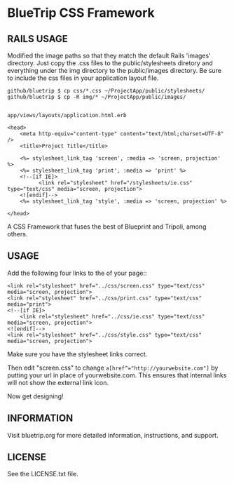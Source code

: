 BlueTrip CSS Framework
=======================================

RAILS USAGE
-----------
Modified the image paths so that they match the default Rails 'images' directory.
Just copy the .css files to the public/stylesheets diretory and everything under
the img directory to the public/images directory.  Be sure to include the css files
in your application layout file.

    github/bluetrip $ cp css/*.css ~/ProjectApp/public/stylesheets/
    github/bluetrip $ cp -R img/* ~/ProjectApp/public/images/


    app/views/layouts/application.html.erb

    <head>
        <meta http-equiv="content-type" content="text/html;charset=UTF-8" />
        <title>Project Title</title>

        <%= stylesheet_link_tag 'screen', :media => 'screen, projection' %>
        <%= stylesheet_link_tag 'print', :media => 'print' %>
        <!--[if IE]>
              <link rel="stylesheet" href="/stylesheets/ie.css" type="text/css" media="screen, projection">
        <![endif]-->
        <%= stylesheet_link_tag 'style', :media => 'screen, projection' %>

    </head>


A CSS Framework that fuses the best of Blueprint and Tripoli, among others.

USAGE
-----

Add the following four links to the <head> of your page::

    <link rel="stylesheet" href="../css/screen.css" type="text/css" media="screen, projection">
    <link rel="stylesheet" href="../css/print.css" type="text/css" media="print"> 
    <!--[if IE]>
        <link rel="stylesheet" href="../css/ie.css" type="text/css" media="screen, projection">
    <![endif]-->
    <link rel="stylesheet" href="../css/style.css" type="text/css" media="screen, projection">

Make sure you have the stylesheet links correct. 

Then edit "screen.css" to change `a[href^="http://yourwebsite.com"]` by putting your url in 
place of yourwebsite.com. This ensures that internal links will not show the external link icon.

Now get designing!

INFORMATION
-----------

Visit bluetrip.org for more detailed information, instructions, and support.

LICENSE
-------

See the LICENSE.txt file.

